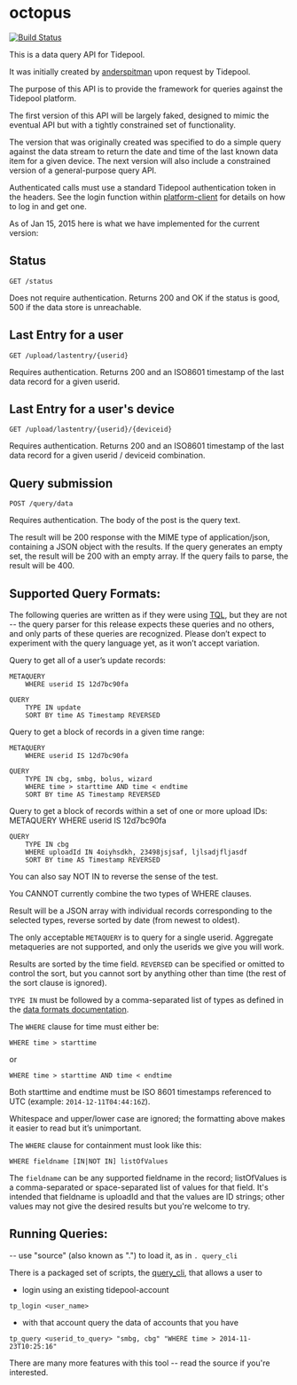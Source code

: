 octopus
=======

[![Build Status](https://travis-ci.org/tidepool-org/octopus.png)](https://travis-ci.org/tidepool-org/octopus)

This is a data query API for Tidepool.

It was initially created by [anderspitman](https://github.com/anderspitman) upon request by Tidepool.

The purpose of this API is to provide the framework for queries against the Tidepool platform.

The first version of this API will be largely faked, designed to mimic the eventual API but with a tightly constrained set of functionality.

The version that was originally created was specified to do a simple query against the data stream to return the date and time of the last known data item for a given device. The next version will also include a constrained version of a general-purpose query API.

Authenticated calls must use a standard Tidepool authentication token in the headers. See the login function within [platform-client](https://github.com/tidepool-org/platform-client/blob/master/index.js) for details on how to log in and get one.

As of Jan 15, 2015 here is what we have implemented for the current version:

## Status

    GET /status

Does not require authentication. Returns 200 and OK if the status is good, 500 if the data store is unreachable.

## Last Entry for a user

    GET /upload/lastentry/{userid}

Requires authentication. Returns 200 and an ISO8601 timestamp of the last data record for a given userid.

## Last Entry for a user's device

    GET /upload/lastentry/{userid}/{deviceid}

Requires authentication. Returns 200 and an ISO8601 timestamp of the last data record for a given userid / deviceid combination.

## Query submission

    POST /query/data

Requires authentication. The body of the post is the query text.

The result will be 200 response with the MIME type of application/json, containing a JSON object with the results. If the query generates an empty set, the result will be 200 with an empty array. If the query fails to parse, the result will be 400.


## Supported Query Formats:

The following queries are written as if they were using [TQL](http://developer.tidepool.io/queries-and-notifications/), but they are not -- the query parser for this release expects these queries and no others, and only parts of these queries are recognized. Please don’t expect to experiment with the query language yet, as it won’t accept variation.

Query to get all of a user’s update records:

    METAQUERY
        WHERE userid IS 12d7bc90fa

    QUERY
        TYPE IN update
        SORT BY time AS Timestamp REVERSED

Query to get a block of records in a given time range:

    METAQUERY
        WHERE userid IS 12d7bc90fa

    QUERY
        TYPE IN cbg, smbg, bolus, wizard
        WHERE time > starttime AND time < endtime
        SORT BY time AS Timestamp REVERSED

Query to get a block of records within a set of one or more upload IDs:
    METAQUERY
        WHERE userid IS 12d7bc90fa

    QUERY
        TYPE IN cbg
        WHERE uploadId IN 4oiyhsdkh, 23498jsjsaf, ljlsadjfljasdf
        SORT BY time AS Timestamp REVERSED

You can also say NOT IN to reverse the sense of the test.

You CANNOT currently combine the two types of WHERE clauses.


Result will be a JSON array with individual records corresponding to the selected types, reverse sorted by date (from newest to oldest).

The only acceptable `METAQUERY` is to query for a single userid. Aggregate metaqueries are not supported, and only the userids we give you will work.

Results are sorted by the time field. `REVERSED` can be specified or omitted to control the sort, but you cannot sort by anything other than time (the rest of the sort clause is ignored).

`TYPE IN` must be followed by a comma-separated list of types as defined in the [data formats documentation](http://developer.tidepool.io/data-model/v1/).

The `WHERE` clause for time must either be:

    WHERE time > starttime
or

    WHERE time > starttime AND time < endtime

Both starttime and endtime must be ISO 8601 timestamps referenced to UTC (example: `2014-12-11T04:44:16Z`).

Whitespace and upper/lower case are ignored; the formatting above makes it easier to read but it’s unimportant.

The `WHERE` clause for containment must look like this:

    WHERE fieldname [IN|NOT IN] listOfValues

The `fieldname` can be any supported fieldname in the record; listOfValues is a comma-separated or space-separated list of values for that field. It's intended that fieldname is uploadId and that the values are ID strings; other values may not give the desired results but you're welcome to try.

## Running Queries:

-- use "source" (also known as ".") to load it, as in ```. query_cli```

There is a packaged set of scripts, the [query_cli](http://developer.tidepool.io/octopus/query_cli), that allows a user to


* login using an existing tidepool-account
```
tp_login <user_name>
```
* with that account query the data of accounts that you have
```
tp_query <userid_to_query> "smbg, cbg" "WHERE time > 2014-11-23T10:25:16"
```

There are many more features with this tool -- read the source if you're interested.
